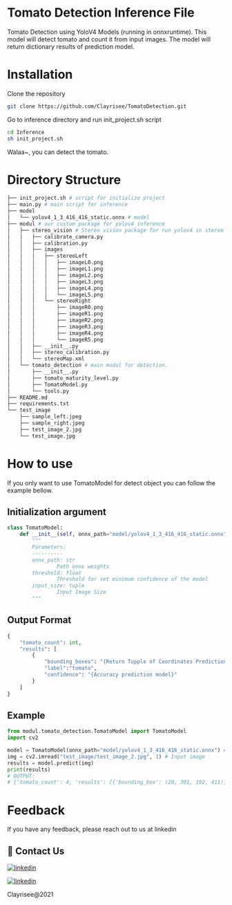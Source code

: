 # Tomato Detection Inference File
Tomato Detection using YoloV4 Models (running in onnxruntime). This model will detect tomato and count it from input images. The model will return dictionary results of prediction model.

# Installation

Clone the repository
```bash
git clone https://github.com/Clayrisee/TomatoDetection.git
```
Go to inference directory and run init_project.sh script
```bash
cd Inference
sh init_project.sh
```

Walaa~, you can detect the tomato.

# Directory Structure
```bash
├── init_project.sh # script for initialize project
├── main.py # main script for inference
├── model
│   └── yolov4_1_3_416_416_static.onnx # model
├── modul # our custom package for yolov4 inference
│   ├── stereo_vision # Stereo vision package for run yolov4 in stereo camera
│   │   ├── calibrate_camera.py
│   │   ├── calibration.py
│   │   ├── images
│   │   │   ├── stereoLeft
│   │   │   │   ├── imageL0.png
│   │   │   │   ├── imageL1.png
│   │   │   │   ├── imageL2.png
│   │   │   │   ├── imageL3.png
│   │   │   │   ├── imageL4.png
│   │   │   │   └── imageL5.png
│   │   │   └── stereoRight
│   │   │       ├── imageR0.png
│   │   │       ├── imageR1.png
│   │   │       ├── imageR2.png
│   │   │       ├── imageR3.png
│   │   │       ├── imageR4.png
│   │   │       └── imageR5.png
│   │   ├── __init__.py
│   │   ├── stereo_calibration.py
│   │   └── stereoMap.xml
│   └── tomato_detection # main modul for detection.
│       ├── __init__.py
│       ├── tomato_maturity_level.py
│       ├── TomatoModel.py
│       └── tools.py
├── README.md
├── requirements.txt
└── test_image
    ├── sample_left.jpeg
    ├── sample_right.jpeg
    ├── test_image_2.jpg
    └── test_image.jpg

```


# How to use
If you only want to use TomatoModel for detect object you can follow the example bellow.

## Initialization argument
```python
class TomatoModel:
    def __init__(self, onnx_path="model/yolov4_1_3_416_416_static.onnx", threshold=0.5 ,input_size=(416, 416)):
        """
        Parameters:
        ----------
        onnx_path: str
                Path onnx weights
        threshold: float
                Threshold for set minimum confidence of the model
        input_size: tuple
                Input Image Size
        """
```
## Output Format
```python
{
    "tomato_count": int,
    "results": [
        {
            "bounding_boxes": "{Return Tupple of Coordinates Prediction}",
            "label":"tomato",
            "confidence": "{Accuracy prediction model}"
        }
    ]
}
```
## Example
```python
from modul.tomato_detection.TomatoModel import TomatoModel
import cv2

model = TomatoModel(onnx_path="model/yolov4_1_3_416_416_static.onnx") # Load onnx model
img = cv2.imread("test_image/test_image_2.jpg", 1) # Input image
results = model.predict(img)
print(results)
# OUTPUT:
# {'tomato_count': 4, 'results': [{'bounding_box': (20, 301, 192, 411), 'label': 'tomato', 'confidence': 0.99486065}, {'bounding_box': (10, 109, 196, 235), 'label': 'tomato', 'confidence': 0.9945724}, {'bounding_box': (0, 0, 182, 84), 'label': 'tomato', 'confidence': 0.9843072}, {'bounding_box': (43, 205, 220, 300), 'label': 'tomato', 'confidence': 0.89212906}]}
```


# Feedback

If you have any feedback, please reach out to us at linkedin
  
## 🔗 Contact Us
[![linkedin](https://img.shields.io/badge/linkedin-0A66C2?style=for-the-badge&logo=linkedin&logoColor=white)](https://www.linkedin.com/in/haikalardikatama/)

[![linkedin](https://img.shields.io/badge/linkedin-0A66C2?style=for-the-badge&logo=linkedin&logoColor=white)](https://www.linkedin.com/in/manfredmichael/?locale=in_ID)

Clayrisee@2021
  
